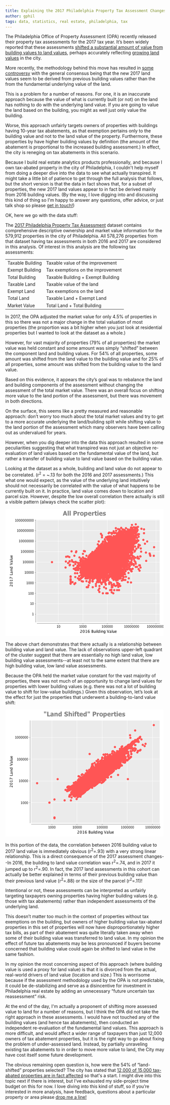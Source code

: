 ```yaml
---
title: Explaining the 2017 Philadelphia Property Tax Assessment Changes
author: gphil
tags: data, statistics, real estate, philadelphia, tax
---
```


The Philadelphia Office of Property Assessment (OPA) recently released their
property tax assessments for the 2017 tax year. It’s been widely reported that
these assessments
[shifted a substantial amount of value from building values to land values](http://planphilly.com/articles/2016/04/20/2017-property-tax-assessments-shift-more-value-to-land),
perhaps accurately reflecting [growing land values](http://planphilly.com/articles/2016/03/04/what-s-driving-philly-s-rising-land-values) in the city.

More recently, the methodology behind this move has resulted in [some controversy](http://www.newsworks.org/index.php/essay-works/item/93495) with the general consensus being that the new 2017 land values seem to be derived from previous building values rather than the from the fundamental underlying value of the land.

This is a problem for a number of reasons. For one, it is an inaccurate approach because the value of what is currently built (or not) on the land has nothing to do with the underlying land value. If you are going to value the land based on the building, you might as well just only value the building.

Worse, this approach unfairly targets owners of properties with buildings having 10-year tax abatements, as that exemption pertains only to the building value and not to the land value of the property. Furthermore, these properties by have higher building values by definition (the amount of the abatement is proportional to the increased building assessment.) In effect, the city is reneging on tax abatements in this scenario.

Because I build real estate analytics products professionally, and because I own tax-abated property in the city of Philadelphia, I couldn't help myself from doing a deeper dive into the data to see what actually transpired. It might take a little bit of patience to get through the full analysis that follows, but the short version is that the data in fact shows that, for a subset of properties, the new 2017 land values appear to in fact be derived mainly from 2016 building values. (By the way, I love digging into and discussing this kind of thing so I'm happy to answer any questions, offer advice, or just talk shop so please [get in touch!](mailto:gphil@gphil.net))

OK, here we go with the data stuff:

The [2017 Philadelphia Property Tax Assessment](https://www.opendataphilly.org/dataset/opa-property-assessments) dataset contains comprehensive descriptive ownership and market value information for the 579,912 properties in the city of Philadelphia. All 578,276 properties from that dataset having tax assessments in both 2016 and 2017 are considered in this analysis. Of interest in this analysis are the following tax assessments:

<table class="property-tax-definitions">
  <tr>
     <td class="emphasis">Taxable Building</td>
     <td>Taxable value of the improvement</td>
  </tr>
  <tr>
     <td class="emphasis">Exempt Building</td>
     <td>Tax exemptions on the improvement</td>
  </tr>
  <tr>
     <td class="emphasis">Total Building</td>
     <td>Taxable Building + Exempt Building</td>
  </tr>
  <tr>
     <td class="emphasis">Taxable Land</td>
     <td>Taxable value of the land</td>
  </tr>
  <tr>
     <td class="emphasis">Exempt Land</td>
     <td>Tax exemptions on the land</td>
  </tr>
  <tr>
     <td class="emphasis">Total Land</td>
     <td>Taxable Land + Exempt Land</td>
  </tr>
  <tr>
     <td class="emphasis">Market Value</td>
     <td>Total Land + Total Building</td>
  </tr>
</table>

In 2017, the OPA adjusted the market value for only 4.5% of properties in this so there
was not a major change in the total valuation of most properties (the proportion was a bit higher when you just look at residential properties but I wanted to look at the dataset as a whole.)

However, for vast majority of properties (79% of all properties) the market value was held
constant and some amount was simply “shifted” between the component land and
building values. For 54% of all properties, some amount was shifted from the
land value to the building value and for 25% of all properties, some amount was
shifted from the building value to the land value.

Based on this evidence, it appears the city’s goal was to rebalance the land and
building components of the assessment without changing the assessment of the
total market value. There was an overall focus on shifting more value to the land
portion of the assessment, but there was movement in both directions.

On the surface, this seems like a pretty measured and reasonable approach: don’t
worry too much about the total market values and try to get to a more accurate
underlying the land/building split while shifting value to the land portion of
the assessment which many observers have been calling out as undervalued for
years.

However, when you dig deeper into the data this approach resulted in some peculiarities
suggesting that what transpired was not just an objective re-evaluation of land
values based on the fundamental value of the land, but rather a transfer of
building value to land value based on the building value.

Looking at the dataset as a whole, building and land value do not appear to be
correlated. (r<sup>2</sup> = ~.13 for both the 2016 and 2017 assessments.) This what one
would expect, as the value of the underlying land intuitively should not
necessarily be correlated with the value of what happens to be currently built
on it. In practice, land value comes down to location and parcel size. However,
despite the low overall correlation there actually is still a visible pattern (always check the scatter plot):

<img src="/img/building_to_land_value_total_scatter.png" />

The above chart demonstrates that there actually is a relationship
between building value and land value. The lack of observations upper-left
quadrant of the cluster suggest that there are essentially no high land value,
low building value assessments--at least not to the same extent that there are
high building value, low land value assessments.

Because the OPA held the market value constant for the vast majority of
properties, there was not much of an opportunity to change land values for
properties with lower building values (e.g. there was not a lot of building
value to shift for low-value buildings.) Given this observation, let’s look at
the effect for just the properties that underwent a building-to-land value
shift:

<img src="/img/building_to_land_value_shifted_scatter.png" />

In this portion of the data, the correlation between 2016 building value to 2017
land value is immediately obvious (r<sup>2</sup>=.93) with a very strong linear
relationship. This is a direct consequence of the 2017 assessment changes--In
2016, the building to land value correlation was r<sup>2</sup>=.74, and in 2017 it jumped
up to r<sup>2</sup>=.90. In fact, the 2017 land assessments in this cohort can actually be
better explained in terms of their previous building value than their previous
land value (r<sup>2</sup>=.88) or the size of the parcel (r<sup>2</sup>=.11)!

Intentional or not, these assessments can be interpreted as unfairly targeting
taxpayers owning properties having higher building values (e.g. those with tax
abatements) rather than independent assessments of the underlying land.

This doesn’t matter too much in the context of properties without tax exemptions
on the building, but owners of higher building value tax-abated properties in
this set of properties will now have disproportionately higher tax bills, as
part of their abatement was quite literally taken away when some of their
building value was transferred to land value. In my opinion the effect of future
tax abatements may be less pronounced if buyers become concerned that building
value could again be shifted to land value in the same fashion.

In my opinion the most concerning aspect of this approach (where building value
is used a proxy for land value) is that it is divorced from the actual, real-world
drivers of land value (location and size.) This is worrisome because if the
assessment methodology used by the OPA is not predictable, it could be
de-stabilizing and serve as a disincentive for investment in Philadelphia real
estate by adding an unnecessary “future uncertain tax reassessment” risk.

At the end of the day, I'm actually a proponent of shifting more assessed value
to land for a number of reasons, but I think the OPA did not take the right
approach in these assessments. I would have not touched any of the building
values (and hence tax abatements), then conducted an independent re-evaluation
of the fundamental land values. This approach is more difficult, and would
affect a wider range of taxpayers than just 12,000 owners of tax abatement
properties, but it is the right way to go about fixing the problem of
under-assessed land. Instead, by partially unraveling existing tax abatements to
in order to move more value to land, the City may have cost itself some future development.

The obvious remaining open question is, how were the 54% of “land-shifted”
properties selected? The city has stated that [12,000 of 15,000 tax-abated properties are in fact affected](http://www.philadelphiacontroller.org/media/press-releases/property-reassessments-could-add-30-million-in-new-revenues) so that's a start. I might dive into this topic next if there is interest, but I’ve
exhausted my side-project time budget on this for now. I love diving into this
kind of stuff, so if you’re interested in more analysis, have feedback, questions about a
particular property or area please
[drop me a line!](mailto:gphil@gphil.net)
